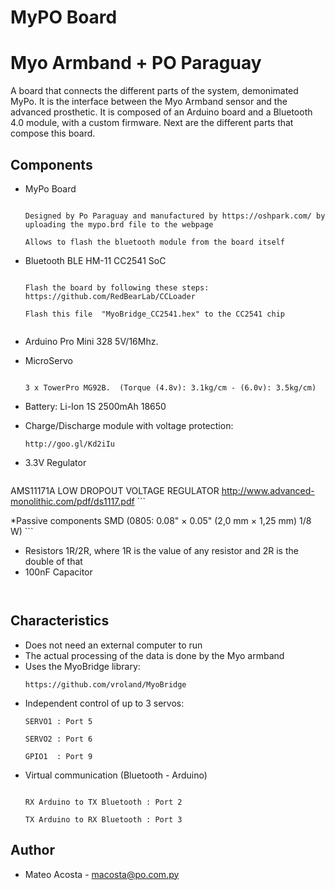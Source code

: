 # MyPO Board

Myo Armband + PO Paraguay
========
A board that connects the different parts of the system, demonimated MyPo. It is the interface between the Myo Armband sensor and the advanced prosthetic. It is composed of an Arduino board and a Bluetooth 4.0 module, with a custom firmware. Next are the different parts that compose this board.

Components
----

* MyPo Board
    ```
    
    Designed by Po Paraguay and manufactured by https://oshpark.com/ by uploading the mypo.brd file to the webpage
    
    Allows to flash the bluetooth module from the board itself
    
    ```
* Bluetooth BLE HM-11 CC2541 SoC 
    ```
    
    Flash the board by following these steps: https://github.com/RedBearLab/CCLoader
    
    Flash this file  "MyoBridge_CC2541.hex" to the CC2541 chip
     
    ```
* Arduino Pro Mini 328 5V/16Mhz.
* MicroServo 

    ```
    
    3 x TowerPro MG92B.  (Torque (4.8v): 3.1kg/cm - (6.0v): 3.5kg/cm)
    
    ```
    
* Battery: Li-Ion 1S 2500mAh 18650 
* Charge/Discharge module with voltage protection:


    ```
    http://goo.gl/Kd2iIu 
    
    ```
* 3.3V Regulator
    ```
AMS11171A LOW DROPOUT VOLTAGE REGULATOR 
http://www.advanced-monolithic.com/pdf/ds1117.pdf
    ```


*Passive components SMD  (0805: 0.08" × 0.05" (2,0 mm × 1,25 mm)  1/8 W)
    ```
- Resistors 1R/2R, where 1R is the value of any resistor and 2R is the double of that
-  100nF Capacitor
    ```
    

Characteristics
----

* Does not need an external computer to run
* The actual processing of the data is done by the Myo armband
* Uses the MyoBridge library:
    ```
    https://github.com/vroland/MyoBridge 
    ```
* Independent control of up to 3 servos: 
    ```
    SERVO1 : Port 5
    
    SERVO2 : Port 6
    
    GPIO1  : Port 9
    
    ```
* Virtual communication (Bluetooth - Arduino)
    ```
    
    RX Arduino to TX Bluetooth : Port 2
    
    TX Arduino to RX Bluetooth : Port 3
   
    ```

    

Author
----------
* Mateo Acosta - macosta@po.com.py



